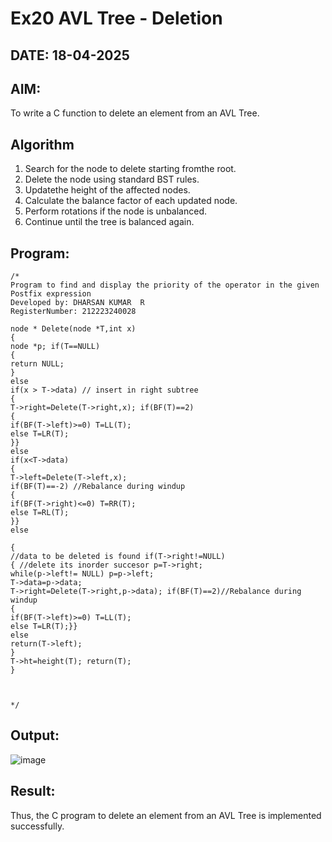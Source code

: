 # Ex20 AVL Tree - Deletion
## DATE: 18-04-2025
## AIM:
To write a C function to delete an element from an AVL Tree.
## Algorithm
1.	Search for the node to delete starting fromthe root.
2.	Delete the node using standard BST rules.
3.	Updatethe height of the affected nodes.
4.	Calculate the balance factor of each updated node.
5.	Perform rotations if the node is unbalanced.
6.	Continue until the tree is balanced again.
 
## Program:
```
/*
Program to find and display the priority of the operator in the given Postfix expression
Developed by: DHARSAN KUMAR  R
RegisterNumber: 212223240028

node * Delete(node *T,int x)
{
node *p; if(T==NULL)
{
return NULL;
}
else
if(x > T->data) // insert in right subtree
{
T->right=Delete(T->right,x); if(BF(T)==2)
{
if(BF(T->left)>=0) T=LL(T);
else T=LR(T);
}}
else
if(x<T->data)
{
T->left=Delete(T->left,x);
if(BF(T)==-2) //Rebalance during windup
{
if(BF(T->right)<=0) T=RR(T);
else T=RL(T);
}}
else
 
{
//data to be deleted is found if(T->right!=NULL)
{ //delete its inorder succesor p=T->right;
while(p->left!= NULL) p=p->left;
T->data=p->data;
T->right=Delete(T->right,p->data); if(BF(T)==2)//Rebalance during windup
{
if(BF(T->left)>=0) T=LL(T);
else T=LR(T);}}
else
return(T->left);
}
T->ht=height(T); return(T);
}


  
*/
```

## Output:

![image](https://github.com/user-attachments/assets/349327f1-342a-4d3b-a459-7d9603e020e6)


## Result:
Thus, the C program to delete an element from an AVL Tree is implemented successfully.
